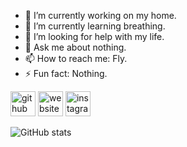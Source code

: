 
- 🔭 I’m currently working on my home. 
- 🌱 I’m currently learning breathing. 
- 🤔 I’m looking for help with my life. 
- 💬 Ask me about nothing. 
- 📫 How to reach me: Fly. 
- ⚡ Fun fact: Nothing. 


[<img src='https://cdn.jsdelivr.net/npm/simple-icons@3.0.1/icons/github.svg' alt='github' height='40'>](https://github.com/moong2)  [<img src='https://cdn.jsdelivr.net/npm/simple-icons@3.0.1/icons/icloud.svg' alt='website' height='40'>](https://moong2.github.io/portfolio/)  [<img src='https://cdn.jsdelivr.net/npm/simple-icons@3.0.1/icons/instagram.svg' alt='instagram' height='40'>](https://www.instagram.com/mg._.2/)  

![GitHub stats](https://github-readme-stats.vercel.app/api?username=moong2&show_icons=true)  

